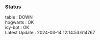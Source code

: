 ### Status


table : DOWN  
hogwarts : OK  
icy-bot : OK  
Latest Update : 2024-03-14 12:14:53.614767
